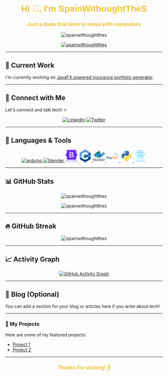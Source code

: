 <h1 align="center" style="color: #f1c232; font-family: 'Arial', sans-serif;">Hi 👋, I'm SpainWithoughtTheS</h1>
<h3 align="center" style="color: #f1c232;">Just a dude that likes to mess with computers</h3>

<p align="center">
  <img src="https://komarev.com/ghpvc/?username=spainwithoughtthes&label=Profile%20views&color=0e75b6&style=flat" alt="spainwithoughtthes" />
</p>

<p align="center">
  <a href="https://github.com/ryo-ma/github-profile-trophy">
    <img src="https://github-profile-trophy.vercel.app/?username=spainwithoughtthes&theme=onestar&title=Repositories,Followers,Commits&margin-w=10&margin-h=10&column=4" alt="spainwithoughtthes" />
  </a>
</p>

---

## 🔭 Current Work

I'm currently working on [JavaFX powered insurance portfolio generator](https://github.com/SpainWithoughtTheS/JAVAe).

---

## 💬 Connect with Me

Let's connect and talk tech! 🔥

<p align="center">
  <a href="https://www.linkedin.com/in/spainwithoughtthes/"><img src="https://img.shields.io/badge/LinkedIn-blue?style=flat&logo=linkedin&logoColor=white" alt="LinkedIn" /></a>
  <a href="https://twitter.com/SpainWithoughtTh"><img src="https://img.shields.io/badge/Twitter-1DA1F2?style=flat&logo=twitter&logoColor=white" alt="Twitter" /></a>
</p>

---

## 🧰 Languages & Tools

<p align="center">
  <a href="https://www.arduino.cc/" target="_blank" rel="noreferrer"> <img src="https://cdn.worldvectorlogo.com/logos/arduino-1.svg" alt="arduino" width="40" height="40"/> </a>
  <a href="https://www.blender.org/" target="_blank" rel="noreferrer"> <img src="https://download.blender.org/branding/community/blender_community_badge_white.svg" alt="blender" width="40" height="40"/> </a>
  <a href="https://getbootstrap.com" target="_blank" rel="noreferrer"> <img src="https://raw.githubusercontent.com/devicons/devicon/master/icons/bootstrap/bootstrap-plain-wordmark.svg" alt="bootstrap" width="40" height="40"/> </a>
  <a href="https://www.w3schools.com/cpp/" target="_blank" rel="noreferrer"> <img src="https://raw.githubusercontent.com/devicons/devicon/master/icons/cplusplus/cplusplus-original.svg" alt="cplusplus" width="40" height="40"/> </a>
  <a href="https://www.docker.com/" target="_blank" rel="noreferrer"> <img src="https://raw.githubusercontent.com/devicons/devicon/master/icons/docker/docker-original-wordmark.svg" alt="docker" width="40" height="40"/> </a>
  <a href="https://www.mysql.com/" target="_blank" rel="noreferrer"> <img src="https://raw.githubusercontent.com/devicons/devicon/master/icons/mysql/mysql-original-wordmark.svg" alt="mysql" width="40" height="40"/> </a>
  <a href="https://www.python.org" target="_blank" rel="noreferrer"> <img src="https://raw.githubusercontent.com/devicons/devicon/master/icons/python/python-original.svg" alt="python" width="40" height="40"/> </a>
  <a href="https://reactjs.org/" target="_blank" rel="noreferrer"> <img src="https://raw.githubusercontent.com/devicons/devicon/master/icons/react/react-original-wordmark.svg" alt="react" width="40" height="40"/> </a>
</p>

---

## 📊 GitHub Stats

<p align="center">
  <img src="https://github-readme-stats.vercel.app/api?username=spainwithoughtthes&show_icons=true&locale=en" alt="spainwithoughtthes" />
</p>

<p align="center">
  <img src="https://github-readme-stats.vercel.app/api/top-langs?username=spainwithoughtthes&show_icons=true&locale=en&layout=compact" alt="spainwithoughtthes" />
</p>

---

## 🔥 GitHub Streak

<p align="center">
  <img src="https://github-readme-streak-stats.herokuapp.com/?user=spainwithoughtthes&" alt="spainwithoughtthes" />
</p>

---

## 📈 Activity Graph

<p align="center">
  <a href="https://github.com/SpainWithoughtTheS/JAVAe">
    <img src="https://github-readme-activity-graph.cyclic.app/graph?username=spainwithoughtthes&bg_color=ffffff&color=3b3b3b&line=6b6b6b&point=000000&area=true" alt="GitHub Activity Graph" />
  </a>
</p>

---

## 📝 Blog (Optional)

You can add a section for your blog or articles here if you write about tech!

---

### 📌 My Projects

Here are some of my featured projects:

- [Project 1](https://github.com/SpainWithoughtTheS/Project-1)
- [Project 2](https://github.com/SpainWithoughtTheS/Project-2)

---

<h3 align="center" style="color: #f1c232;">Thanks for visiting! 🙏</h3>
